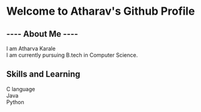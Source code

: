 <h1>Welcome to Atharav's Github Profile </h1>
<h2>---- About Me ----</h2>
I am Atharva Karale<br>
I am currently pursuing B.tech in Computer Science.
<br>
<h2>Skills and Learning</h2>
C language<br>
Java <br>
Python
